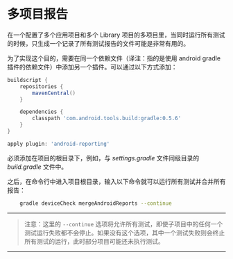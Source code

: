 # 多项目报告

在一个配置了多个应用项目和多个 Library 项目的多项目里，当同时运行所有测试的时候，只生成一个记录了所有测试报告的文件可能是非常有用的。

为了实现这个目的，需要在同一个依赖文件（译注：指的是使用 android gradle 插件的依赖文件）中添加另一个插件。可以通过以下方式添加：

```  Groovy
buildscript {
    repositories {
        mavenCentral()
    }

    dependencies {
        classpath 'com.android.tools.build:gradle:0.5.6'
    }
}

apply plugin: 'android-reporting'
```

必须添加在项目的根目录下，例如，与 *settings.gradle* 文件同级目录的 *build.gradle* 文件中。

之后，在命令行中进入项目根目录，输入以下命令就可以运行所有测试并合并所有报告：

``` sh
    gradle deviceCheck mergeAndroidReports --continue
```

---

> 注意：这里的 `--continue` 选项将允许所有测试，即使子项目中的任何一个测试运行失败都不会停止。如果没有这个选项，其中一个测试失败则会终止所有测试的运行，此时部分项目可能还未执行测试。

---